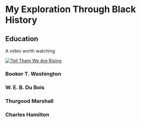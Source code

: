 # My Exploration Through Black History

## Education

A video worth watching

[![Tell Them We Are Rising](https://cdn.jsdelivr.net/gh/josephrexme/black-history/resources/rising.jpeg)](https://youtu.be/Cgmri7VBzpA)

### Booker T. Washington

### W. E. B. Du Bois

### Thurgood Marshall

### Charles Hamilton